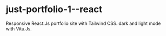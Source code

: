# just-portfolio-1--react
Responsive React.Js portfolio site with Tailwind CSS. dark and light mode with Vita.Js.
